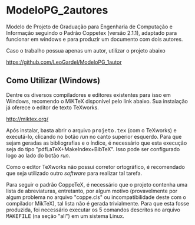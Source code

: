 ModeloPG_2autores
=================

Modelo de Projeto de Graduação para Engenharia de Computação e Informação seguindo o Padrão Coppetex (versão 2.1.1), adaptado para funcionar em windows e para produzir um documento com dois autores.

Caso o trabalho possua apenas um autor, utilizar o projeto abaixo

https://github.com/LeoGardel/ModeloPG_1autor

Como Utilizar (Windows)
--------------

Dentre os diversos compiladores e editores existentes para isso em Windows, recomendo o MiKTeX disponível pelo link abaixo. Sua instalação já oferece o editor de texto TeXworks.

http://miktex.org/

Após instalar, basta abrir o arquivo <tt>projeto.tex</tt> (com o TeXworks) e executá-lo, clicando no botão *run* no canto superior esquerdo. Para que sejam geradas as bibliografias e o índice, é necessário que esta execução seja do tipo "pdfLaTeX+MakeIndex+BibTeX". Isso pode ser configurado logo ao lado do botão *run*.

Como o editor TeXworks não possui corretor ortográfico, é recomendado que seja utilizado outro *software* para realizar tal tarefa.

Para seguir o padrão CoppeTeX, é necessário que o projeto contenha uma lista de abreviaturas, entretanto, por algum motivo (provavelmente por algum problema no arquivo "coppe.cls" ou incompatibilidade deste com o compilador MikTeX), tal lista não é gerada trivialmente. Para que esta fosse produzida, foi necessário executar os 5 comandos descritos no arquivo <tt>MAKEFILE</tt> (na seção "all") em um sistema Linux.